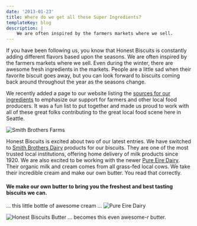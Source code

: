 ```yaml
---
date: '2013-01-23'
title: Where do we get all these Super Ingredients?
templateKey: blog
description: |
    We are often inspired by the farmers markets where we sell.
---
```

If you have been following us, you know that Honest Biscuits is constantly adding different flavors based upon the seasons.  We are often inspired by the farmers markets where we sell.  Even during the winter, there are awesome fresh ingredients in the markets. People are a little sad when their favorite biscuit goes away, but you can look forward to biscuits coming back around throughout the year as the seasons change.

We recently added a page to our website listing the [sources for our ingredients](/ingredients-sources) to emphasize our support for farmers and other local food producers.  It was a fun list to put together and made us proud to work with all of these great folks contributing to the great local food scene here in Seattle.

<img src="/uploads/smith-bros-farms.jpg" class="img-fluid page-image shadow m-3" alt="Smith Brothers Farms" />

Honest Biscuits is excited about two of our latest entries. We have switched to [Smith Brothers Dairy](http://www.smithbrothersfarms.com/) products for our biscuits.  They are one of the most trusted local institutions, offering home delivery of milk products since 1920.  We are also excited to be working with the newer [Pure Eire Dairy](http://www.pureeiredairy.com/).  Their organic milk and cream comes from all grass-fed local cows.  We take their incredible cream and make our own butter.  You read that correctly.

#### **We make our own butter** to bring you the freshest and best tasting biscuits we can.
... this little bottle of awesome cream ...
<img src="/uploads/pure-eire.jpg" class="img-fluid page-image shadow m-3" alt="Pure Eire Dairy" />

<img src="/uploads/hb-butter-whipped.jpg" class="img-fluid page-image shadow m-3" alt="Honest Biscuits Butter" />
... becomes this even awesome-r butter.
